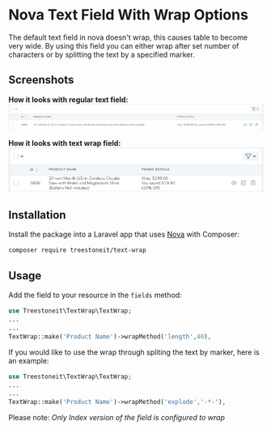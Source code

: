 # Nova Text Field With Wrap Options

The default text field in nova doesn't wrap, this causes table to become very wide. By using this field you can either wrap after set number of characters or by splitting the text by a specified marker.

## Screenshots

**How it looks with regular text field:**
![screenshot how it looks with regular text field ](before.png?raw=true "with regular text field")

**How it looks with text wrap field:**
![screenshot how it looks with text wrap field ](after.png?raw=true "with text wrap field")

## Installation

Install the package into a Laravel app that uses [Nova](https://nova.laravel.com) with Composer:

```bash
composer require treestoneit/text-wrap
```

## Usage

Add the field to your resource in the ```fields``` method:

```php
use Treestoneit\TextWrap\TextWrap;
...
...
TextWrap::make('Product Name')->wrapMethod('length',40),
```

If you would like to use the wrap through spliting the text by marker, here is an example:  

```php
use Treestoneit\TextWrap\TextWrap;
...
...
TextWrap::make('Product Name')->wrapMethod('explode','-*-'),
```

Please note: _Only Index version of the field is configured to wrap_
